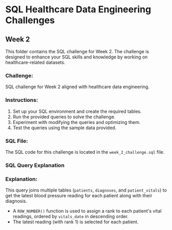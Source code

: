 
# SQL Healthcare Data Engineering Challenges

## Week 2

This folder contains the SQL challenge for Week 2. The challenge is designed to enhance your SQL skills and knowledge by working on healthcare-related datasets.

### Challenge:
SQL challenge for Week 2 aligned with healthcare data engineering.

### Instructions:
1. Set up your SQL environment and create the required tables.
2. Run the provided queries to solve the challenge.
3. Experiment with modifying the queries and optimizing them.
4. Test the queries using the sample data provided.

### SQL File:
The SQL code for this challenge is located in the `week_2_challenge.sql` file.


### SQL Query Explanation

### Explanation:
This query joins multiple tables (`patients`, `diagnoses`, and `patient_vitals`) to get the latest blood pressure reading for each patient along with their diagnosis.
- A `ROW_NUMBER()` function is used to assign a rank to each patient's vital readings, ordered by `vitals_date` in descending order.
- The latest reading (with rank 1) is selected for each patient.
